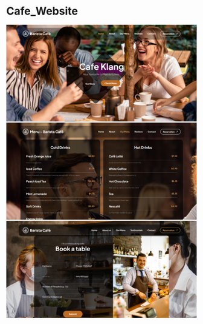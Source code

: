 # Cafe_Website
![Website Preview](images/homepage.png)
![Website Preview](images/menu.png)
![Website Preview](images/reservation.png)

